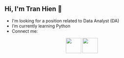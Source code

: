 ## Hi, I'm Tran Hien 👋
 - I'm looking for a position related to Data Analyst (DA)
 - I’m currently learning Python
 - Connect me:
<div align="center">
  
[<img src="https://images.icon-icons.com/1906/PNG/512/iconfinder-linkedin-4550875_121338.png" width="50" align="center">](https://www.linkedin.com/in/tranhien07/)
[<img src="https://cdn-icons-png.flaticon.com/512/3688/3688579.png" width="50" align="center">](https://)

</div>

<!-- [![linkedin](https://www.svgrepo.com/show/157006/linkedin.svg)](https://www.linkedin.com/in/tranhien07/)
[![cv](https://cdn-icons-png.freepik.com/512/8575/8575675.png)](https://www.linkedin.com/in/tranhien07/) -->


